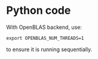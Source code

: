 # Python code

With OpenBLAS backend, use:
```
export OPENBLAS_NUM_THREADS=1
```
to ensure it is running sequentially.
